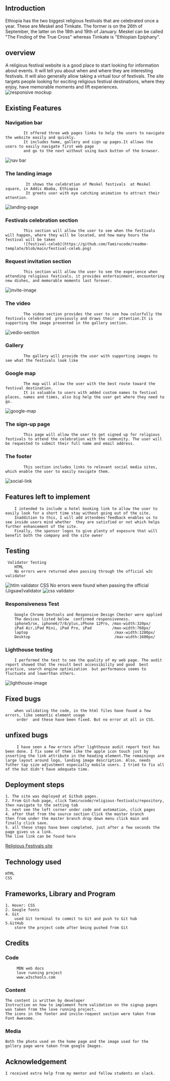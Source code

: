 


## Introduction
Ethiopia has the two biggest religious festivals that are celebrated once a year. These are Meskel and Timkate. The former is on the 26th of September, the latter on the 18th and 19th of January. Meskel can be called "The Finding of the True Cross" whereas Timkate is "Ethiopian Epiphany".

## overview
A religious festival website is a good place to start looking for information about events. It will tell you about when and where they are interesting festivals. It will also generally allow taking a virtual tour of festivals.
The site targets people looking for exciting religious festival destinations, where they enjoy, have memorable moments and lift experiences.
![responsive mockup](https://github.com/Tamirucode/readme-template/blob/main/responsive-mockup.png)
##  Existing Features
  
###      __Navigation bar__
			It offered three web pages links to help the users to navigate the website easily and quickly.
			It includes home, gallery and sign up pages.It allows the users to easily navigate first web page 
			and go to the next without using back button of the browser.
![nav bar](https://github.com/Tamirucode/readme-template/blob/main/nav-bar.png)
###     **The landing  image**
		     It shows the celebration of Meskel festivals  at Meskel square, in Addis Ababa, Ethiopia
			 It greets user with eye catching animation to attract their attention.
![landing-page](https://github.com/Tamirucode/readme-template/blob/main/landing-page.png)
###	    **Festivals celebration section**
		    This section will allow the user to see when the festivals will happen, where they will be located, and how many hours the festival will be taken
			![festival-celeb](https://github.com/Tamirucode/readme-template/blob/main/festival-celeb.png)
###	    **Request invitation section**
		    This section will allow the user to see the experience when attending religious festivals, it provides entertainment, encountering new dishes, and memorable moments last forever.
![invite-image](https://github.com/Tamirucode/readme-template/blob/main/invite-image.png)
###	    **The video**
		    The video section provides the user to see how colorfully the festivals celebrated  previously and draws their  attention.It is supporting the image presented in the gallery section. 
![vedio-section](https://github.com/Tamirucode/readme-template/blob/main/vedio-section.png)
###	    **Gallery**
		    The gallery will provide the user with supporting images to see what the festivals look like
###	    **Google map**
		    The map will allow the user with the best route toward the festival destination.
		    It is valuable to users with added custom names to festival places, names and times, also big help the user get where they need to go.
![google-map](https://github.com/Tamirucode/readme-template/blob/main/google-map.png)
###	    **The sign-up page**
		    This page will allow the user to get signed up for religious festivals to attend the celebration with the community. The user will be requested to submit their full name and email address. 
###	    **The footer**
		    This section includes links to relevant social media sites, which enable the user to easily navigate them. 
![social-link](https://github.com/Tamirucode/readme-template/blob/main/social-link.png) 
##    Features  left to implement
        I intended to include a hotel booking link to allow the user to easily look for a short time stay without going out of the site. 
	    Inaddition to this, I will add attendees'feedback enables us to see inside users mind whether  they are satisfied or not which helps further enhancement of the site.
        Finally, the sponsor logos to give plenty of exposure that will benefit both the company and the site owner
## Testing
     Validator Testing
	    HTML
		No errors were returned when passing through the official w3c validator
![htlm validator](https://github.com/Tamirucode/readme-template/blob/main/html%20validator.png)
	    CSS
		No errors were found when passing the official (Jigsaw)validator
![css validator](https://github.com/Tamirucode/readme-template/blob/main/css-validator.png)
### Responsiveness  Test
		Google Chrome Devtools and Responsive Design Checker were applied
		The devices listed below  confirmed responsiveness.
		iphone5/se, iphone6/7/8/plus,iPhone 12Pro, /max-width:320px/
		iPad Air,iPad Mini, iPad Pro, iPad         /max-width:768px/
		laptop										/max-width:1280px/
		Desktop										/max-width:1600px/
### Lighthouse testing
		I performed the test to see the quality of my web page. The audit report showed that the result best accessibility and good  best practice, search engine optimization  but performance seems to fluctuate and lowerthan others.
![lighthouse-image](https://github.com/Tamirucode/readme-template/blob/main/lighthouse-image.png)
## Fixed bugs
		when validating the code, in the html files have found a few errors, like semantic element usage
		 order  and these have been fixed. But no error at all in CSS.
## unfixed bugs 		 
		 I have seen a few errors after lighthouse audit report test has been done. I fix some of them like the apple icon touch just by inserting the link attribute in the heading element.The remainings are large layout around logo, landing image description. Also, needs futher tap size adjustment especially mobile users. I tried to fix all of the but didn't have adequate time.	
## Deployment steps
	1. The site was deployed at Github pages. 
	2. From Git-hub page, click Tamirucode/religious-festivals/repository, then navigate to the setting tab
	3. next see the left corner under code and automation, click pages
	4. after that from the source section Click the master branch 
	then from under the master branch drop down menu click main and finally click save.
	5. all these steps have been completed, just after a few seconds the page gives us a link.
	The live link can be found here 
[Religious Festivals site](https://tamirucode.github.io/religious-festivals/)


##  Technology  used
	HTML
    CSS
## Frameworks, Library and Program
	1. Hover: CSS
	2. Google fonts
	4. Git
 		used Git terminal to commit to Git and push to Git hub
	5.GitHub
		store the project code after being pushed from Git
## Credits
   ### Code
         MDN web docs
         love running project
		 www.w3schools.com
   ### Content
    The content is written by developer
    Instruction on how to implement form validation on the signup pages was taken from the love running project.
    The icons in the footer and invite-request section were taken from  Font Awesome.
   ### Media
    Both the photo used on the home page and the image used for the gallery page were taken from google Images.
## Acknowledgement 
	I received extra help from my mentor and fellow students on slack.


